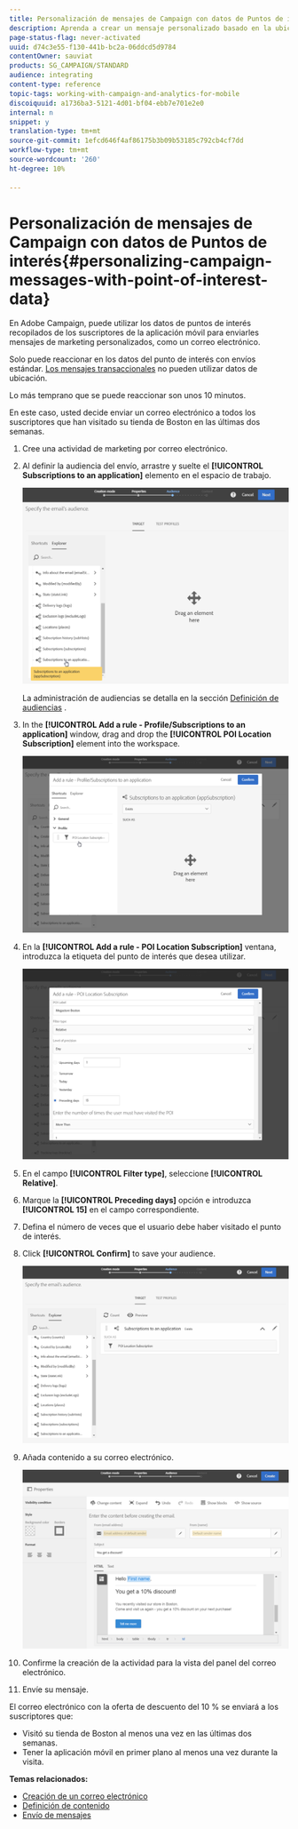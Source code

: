 ```yaml
---
title: Personalización de mensajes de Campaign con datos de Puntos de interés
description: Aprenda a crear un mensaje personalizado basado en la ubicación de sus suscriptores con la integración de datos del punto de interés.
page-status-flag: never-activated
uuid: d74c3e55-f130-441b-bc2a-06ddcd5d9784
contentOwner: sauviat
products: SG_CAMPAIGN/STANDARD
audience: integrating
content-type: reference
topic-tags: working-with-campaign-and-analytics-for-mobile
discoiquuid: a1736ba3-5121-4d01-bf04-ebb7e701e2e0
internal: n
snippet: y
translation-type: tm+mt
source-git-commit: 1efcd646f4af86175b3b09b53185c792cb4cf7dd
workflow-type: tm+mt
source-wordcount: '260'
ht-degree: 10%

---
```



# Personalización de mensajes de Campaign con datos de Puntos de interés{#personalizing-campaign-messages-with-point-of-interest-data}

En Adobe Campaign, puede utilizar los datos de puntos de interés recopilados de los suscriptores de la aplicación móvil para enviarles mensajes de marketing personalizados, como un correo electrónico.

Solo puede reaccionar en los datos del punto de interés con envíos estándar. [Los mensajes transaccionales](../../channels/using/getting-started-with-transactional-msg.md) no pueden utilizar datos de ubicación.

Lo más temprano que se puede reaccionar son unos 10 minutos.

En este caso, usted decide enviar un correo electrónico a todos los suscriptores que han visitado su tienda de Boston en las últimas dos semanas.

1. Cree una actividad de marketing por correo electrónico.
1. Al definir la audiencia del envío, arrastre y suelte el **[!UICONTROL Subscriptions to an application]** elemento en el espacio de trabajo.

   ![](assets/poi_subscriptions_app.png)

   La administración de audiencias se detalla en la sección [Definición de audiencias](../../audiences/using/creating-audiences.md) .

1. In the **[!UICONTROL Add a rule - Profile/Subscriptions to an application]** window, drag and drop the **[!UICONTROL POI Location Subscription]** element into the workspace.

   ![](assets/poi_add_rule_profile_subscription.png)

1. En la **[!UICONTROL Add a rule - POI Location Subscription]** ventana, introduzca la etiqueta del punto de interés que desea utilizar.

   ![](assets/poi_location_subscription.png)

1. En el campo **[!UICONTROL Filter type]**, seleccione **[!UICONTROL Relative]**.
1. Marque la **[!UICONTROL Preceding days]** opción e introduzca **[!UICONTROL 15]** en el campo correspondiente.
1. Defina el número de veces que el usuario debe haber visitado el punto de interés.
1. Click **[!UICONTROL Confirm]** to save your audience.

   ![](assets/poi_subscriptions_app_audience_defined.png)

1. Añada contenido a su correo electrónico.

   ![](assets/poi_email_content.png)

1. Confirme la creación de la actividad para la vista del panel del correo electrónico.
1. Envíe su mensaje.

El correo electrónico con la oferta de descuento del 10 % se enviará a los suscriptores que:

* Visitó su tienda de Boston al menos una vez en las últimas dos semanas.
* Tener la aplicación móvil en primer plano al menos una vez durante la visita.

**Temas relacionados:**

* [Creación de un correo electrónico](../../channels/using/creating-an-email.md)
* [Definición de contenido](../../designing/using/personalization.md#example-email-personalization)
* [Envío de mensajes](../../sending/using/confirming-the-send.md)

